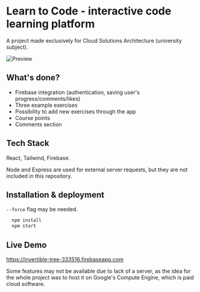 # Learn to Code - interactive code learning platform
 
A project made exclusively for Cloud Solutions Architecture (university subject).

![Preview](https://github.com/Nesyth/learn-to-code/assets/18372752/5860fe30-25ac-499b-92a6-2603fd699a36)

## What's done?

- Firebase integration (authentication, saving user's progress/comments/likes)
- Three example exercises
- Possibility to add new exercises through the app
- Course points
- Comments section

## Tech Stack

React, Tailwind, Firebase.  

Node and Express are used for external server requests, but they are not included in this repository.

## Installation & deployment

```--force``` flag may be needed.  
```bash
  npm install
  npm start
```

## Live Demo

https://invertible-tree-333516.firebaseapp.com

Some features may not be available due to lack of a server, as the idea for the whole project was to host it on Google's Compute Engine, which is paid cloud software.  
